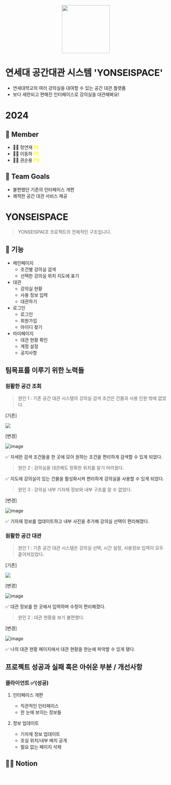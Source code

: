 <p align="center">
    <img src="./client/public/images/logo/DSG_logo.png" width="150px" />
</p>

# 연세대 공간대관 시스템 'YONSEISPACE'
- 연세대학교의 여러 강의실을 대여할 수 있는 공간 대관 플랫폼
- 보다 세련되고 편해진 인터페이스로 강의실을 대관해봐요!

# 2024
## 💫 Member
- 💁🏻 정연재 <strong style="color : yellow;">FE</strong>
- 💁🏻 이동하 <strong style="color : yellow;">FE</strong>
- 💁🏻 권순용 <strong style="color : yellow;">PD</strong>

## 💫 Team Goals
- 불편했던 기존의 인터페이스 개편
- 쾌적한 공간 대관 서비스 제공

# YONSEISPACE
> YONSEISPACE 프로젝트의 전체적인 구조입니다.
## 📄 기능
- 메인페이지
    - 조건별 강의실 검색
    - 선택한 강의실 위치 지도에 표기
- 대관
    - 강의실 현황
    - 사용 정보 입력
    - 대관하기
- 로그인
    - 로그인
    - 회원가입
    - 아이디 찾기
- 마이페이지
    - 대관 현황 확인
    - 계정 설정
    - 공지사항


## 팀목표를 이루기 위한 노력들

### 원활한 공간 조회
> 원인 1 : 기존 공간 대관 시스템의 강의실 검색 조건은 건물과 사용 인원 밖에 없었다.

<p>[기존]</p>

<img src="https://search.pstatic.net/common/?src=http%3A%2F%2Fblogfiles.naver.net%2F20141209_18%2Fyonseiblog_1418102514716e7W9u_JPEG%2F%25BF%25AC%25BC%25BC%25B4%25EB_%25B0%25F8%25B0%25A3%25B4%25EB%25B0%25FC%25BD%25C3%25BD%25BA%25C5%25DB_4.png&type=sc960_832">


<p>[변경]</p>

![image](https://github.com/user-attachments/assets/56ca1305-2f41-4f2e-b6b0-59eeb6c6e511)

✅ 자세한 검색 조건들을 한 곳에 모아 원하는 조건을 편리하게 검색할 수 있게 되었다.

> 원인 2 : 강의실을 대관해도 정확한 위치를 알기 어려웠다.
<p>✅ 지도에 강의실이 있는 건물을 활성화시켜 편리하게 강의실을 사용할 수 있게 되었다.</p>

> 원인 3 : 강의실 내부 기자재 정보와 내부 구조를 알 수 없었다.

<p>[변경]</p>

![image](https://github.com/user-attachments/assets/4905090c-c83b-4814-a867-80ab55d97f75)

<p>✅ 기자재 정보를 업데이트하고 내부 사진을 추가해 강의실 선택이 편리해졌다.</p>



### 원활한 공간 대관
> 원인 1 : 기존 공간 대관 시스템은 강의실 선택, 시간 설정, 사용정보 입력이 모두 흩어져있었다.

<p>[기존]</p>

<img src="https://search.pstatic.net/common/?src=http%3A%2F%2Fblogfiles.naver.net%2F20141209_18%2Fyonseiblog_1418102514716e7W9u_JPEG%2F%25BF%25AC%25BC%25BC%25B4%25EB_%25B0%25F8%25B0%25A3%25B4%25EB%25B0%25FC%25BD%25C3%25BD%25BA%25C5%25DB_4.png&type=sc960_832">


<p>[변경]</p>

![image](https://github.com/user-attachments/assets/9e8b3008-1e32-45f9-b914-d62100f98a44)

✅ 대관 정보를 한 곳에서 입력하며 수정이 편리해졌다.

> 원인 2 : 대관 현황을 보기 불편했다.

<p>[변경]</p>

![image](https://github.com/user-attachments/assets/8d921898-4652-40bd-a7ef-08b1fa9ff53b)

<p>✅ 나의 대관 현황 페이지에서 대관 현황을 한눈에 파악할 수 있게 됐다.</p>



## 프로젝트 성공과 실패 혹은 아쉬운 부분 / 개선사항
### 클라이언트 ✅(성공)
1. 인터페이스 개편
    - 직관적인 인터페이스
    - 한 눈에 보이는 정보들
    
2. 정보 업데이트
    - 기자제 정보 업데이트
    - 호실 위치/내부 배치 공개
    - 필요 없는 페이지 삭제


## 🏃🏻 Notion
<a href="https://devcamp.notion.site/toPangyo-3535f9f859ca4bbbb71cc4a89dcd694f" style="text-decoration : none; font-size:20px; color : white;">팀원들과 열심히 노력한 흔적 보러가기!</a>


